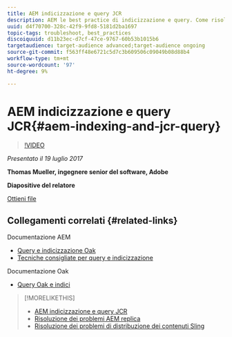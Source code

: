 ```yaml
---
title: AEM indicizzazione e query JCR
description: AEM le best practice di indicizzazione e query. Come risolvere i problemi delle query in AEM e come configurare e gestire gli indici.
uuid: d4f70700-328c-42f9-9fd8-5181d2ba1697
topic-tags: troubleshoot, best_practices
discoiquuid: d11b23ec-d7cf-47ce-9767-60b53b1015b6
targetaudience: target-audience advanced;target-audience ongoing
source-git-commit: f563ff48e6721c5d7c3b609506c09049b08d88b4
workflow-type: tm+mt
source-wordcount: '97'
ht-degree: 9%

---
```



# AEM indicizzazione e query JCR{#aem-indexing-and-jcr-query}

>[!VIDEO](https://video.tv.adobe.com/v/19133/?quality=9)

*Presentato il 19 luglio 2017*

**Thomas Mueller, ingegnere senior del software, Adobe**

**Diapositive del relatore**

[Ottieni file](assets/aem-gems-aem-indexing-and-jcr-query.pdf)

## Collegamenti correlati {#related-links}

Documentazione AEM

* [Query e indicizzazione Oak](https://docs.adobe.com/docs/en/aem/6-3/deploy/platform/queries-and-indexing.html)
* [Tecniche consigliate per query e indicizzazione](https://docs.adobe.com/docs/en/aem/6-3/deploy/best-practices/best-practices-for-queries-and-indexing.html)

Documentazione Oak

* [Query Oak e indici](https://experienceleague.adobe.com/docs/experience-manager-65/deploying/deploying/queries-and-indexing.html?lang=it)

<!--
[Get back to the Overview](https://helpx.adobe.com/experience-manager/kt/eseminars/gems/aem-index.html)
-->

>[!MORELIKETHIS]
>
>* [AEM indicizzazione e query JCR](aem-indexing-jcr-query.md)
>* [Risoluzione dei problemi AEM replica](aem-troubleshooting-aem-replication.md)
>* [Risoluzione dei problemi di distribuzione dei contenuti Sling](aem-troubleshooting-sling.md)

<!-- 
>* linking to helpx, removed for now [Adobe Experience Manager: AEM 6.x Maintenance Tasks](https://helpx.adobe.com/experience-manager/kt/eseminars/ccoo-aem-Aug-register.html)
-->